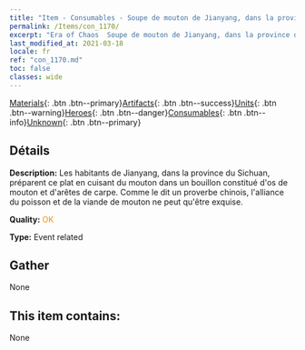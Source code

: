 ```yaml
---
title: "Item - Consumables - Soupe de mouton de Jianyang, dans la province du Sichuan"
permalink: /Items/con_1170/
excerpt: "Era of Chaos  Soupe de mouton de Jianyang, dans la province du Sichuan"
last_modified_at: 2021-03-18
locale: fr
ref: "con_1170.md"
toc: false
classes: wide
---
```

 [Materials](/fr/Items/){: .btn .btn--primary}[Artifacts](/fr/Items/Artifacts/){: .btn .btn--success}[Units](/fr/Items/Units/){: .btn .btn--warning}[Heroes](/fr/Items/Heroes/){: .btn .btn--danger}[Consumables](/fr/Items/Consumables/){: .btn .btn--info}[Unknown](/fr/Items/Unknown/){: .btn .btn--primary}

## Détails
 **Description:** Les habitants de Jianyang, dans la province du Sichuan, préparent ce plat en cuisant du mouton dans un bouillon constitué d'os de mouton et d'arêtes de carpe. Comme le dit un proverbe chinois, l'alliance du poisson et de la viande de mouton ne peut qu'être exquise.

 **Quality:** <span style="color: #FF8C00">OK</span>

 **Type:** Event related

## Gather

  None

## This item contains:

  None

